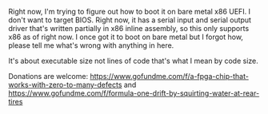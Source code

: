 Right now, I'm trying to figure out how to boot it on bare metal x86 UEFI. I don't want to target BIOS.
Right now, it has a serial input and serial output driver that's written partially in x86 inline assembly,
so this only supports x86 as of right now. I once got it to boot on bare metal but I forgot how, please tell
me what's wrong with anything in here.

It's about executable size not lines of code that's what I mean by code size.

Donations are welcome: https://www.gofundme.com/f/a-fpga-chip-that-works-with-zero-to-many-defects and
https://www.gofundme.com/f/formula-one-drift-by-squirting-water-at-rear-tires
